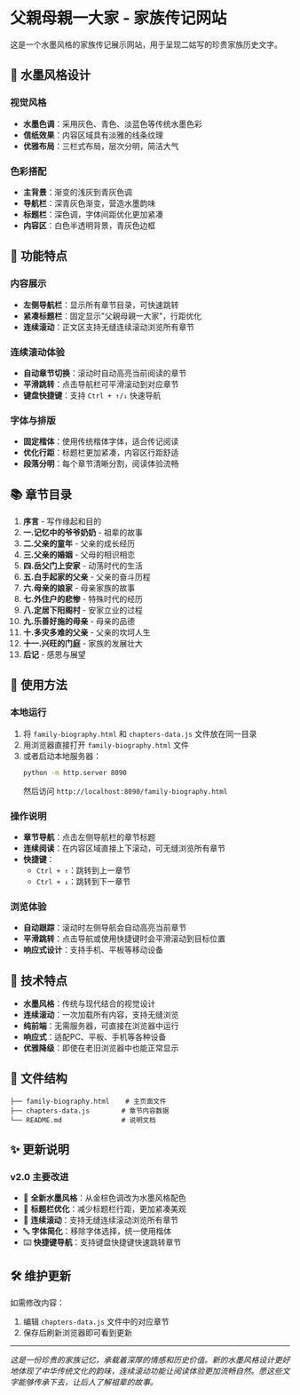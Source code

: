 # 父親母親一大家 - 家族传记网站

这是一个水墨风格的家族传记展示网站，用于呈现二姑写的珍贵家族历史文字。

## 🎨 水墨风格设计

### 视觉风格
- **水墨色调**：采用灰色、青色、淡蓝色等传统水墨色彩
- **信纸效果**：内容区域具有淡雅的线条纹理
- **优雅布局**：三栏式布局，层次分明，简洁大气

### 色彩搭配
- **主背景**：渐变的浅灰到青灰色调
- **导航栏**：深青灰色渐变，营造水墨韵味
- **标题栏**：深色调，字体间距优化更加紧凑
- **内容区**：白色半透明背景，青灰色边框

## 📖 功能特点

### 内容展示
- **左侧导航栏**：显示所有章节目录，可快速跳转
- **紧凑标题栏**：固定显示"父親母親一大家"，行距优化
- **连续滚动**：正文区支持无缝连续滚动浏览所有章节

### 连续滚动体验
- **自动章节切换**：滚动时自动高亮当前阅读的章节
- **平滑跳转**：点击导航栏可平滑滚动到对应章节
- **键盘快捷键**：支持 `Ctrl + ↑/↓` 快速导航

### 字体与排版
- **固定楷体**：使用传统楷体字体，适合传记阅读
- **优化行距**：标题栏更加紧凑，内容区行距舒适
- **段落分明**：每个章节清晰分割，阅读体验流畅

## 📚 章节目录

1. **序言** - 写作缘起和目的
2. **一.记忆中的爷爷奶奶** - 祖辈的故事
3. **二.父亲的童年** - 父亲的成长经历
4. **三.父亲的婚姻** - 父母的相识相恋
5. **四.岳父门上安家** - 动荡时代的生活
6. **五.白手起家的父亲** - 父亲的奋斗历程
7. **六.母亲的娘家** - 母亲家族的故事
8. **七.外住户的悲惨** - 特殊时代的经历
9. **八.定居下阳阁村** - 安家立业的过程
10. **九.乐善好施的母亲** - 母亲的品德
11. **十.多灾多难的父亲** - 父亲的坎坷人生
12. **十一.兴旺的门庭** - 家族的发展壮大
13. **后记** - 感恩与展望

## 🚀 使用方法

### 本地运行
1. 将 `family-biography.html` 和 `chapters-data.js` 文件放在同一目录
2. 用浏览器直接打开 `family-biography.html` 文件
3. 或者启动本地服务器：
   ```bash
   python -m http.server 8090
   ```
   然后访问 `http://localhost:8090/family-biography.html`

### 操作说明
- **章节导航**：点击左侧导航栏的章节标题
- **连续阅读**：在内容区域直接上下滚动，可无缝浏览所有章节
- **快捷键**：
  - `Ctrl + ↑`：跳转到上一章节
  - `Ctrl + ↓`：跳转到下一章节

### 浏览体验
- **自动跟踪**：滚动时左侧导航会自动高亮当前章节
- **平滑跳转**：点击导航或使用快捷键时会平滑滚动到目标位置
- **响应式设计**：支持手机、平板等移动设备

## 🎯 技术特点

- **水墨风格**：传统与现代结合的视觉设计
- **连续滚动**：一次加载所有内容，支持无缝浏览
- **纯前端**：无需服务器，可直接在浏览器中运行
- **响应式**：适配PC、平板、手机等各种设备
- **优雅降级**：即使在老旧浏览器中也能正常显示

## 📁 文件结构
```
├── family-biography.html    # 主页面文件
├── chapters-data.js        # 章节内容数据
└── README.md               # 说明文档
```

## ✨ 更新说明

### v2.0 主要改进
- 🎨 **全新水墨风格**：从金棕色调改为水墨风格配色
- 📏 **标题栏优化**：减少标题栏行距，更加紧凑美观
- 📜 **连续滚动**：支持无缝连续滚动浏览所有章节
- 🔤 **字体简化**：移除字体选择，统一使用楷体
- ⌨️ **快捷键导航**：支持键盘快捷键快速跳转章节

## 🛠️ 维护更新

如需修改内容：
1. 编辑 `chapters-data.js` 文件中的对应章节
2. 保存后刷新浏览器即可看到更新

---

*这是一份珍贵的家族记忆，承载着深厚的情感和历史价值。新的水墨风格设计更好地体现了中华传统文化的韵味，连续滚动功能让阅读体验更加流畅自然。愿这些文字能够传承下去，让后人了解祖辈的故事。* 